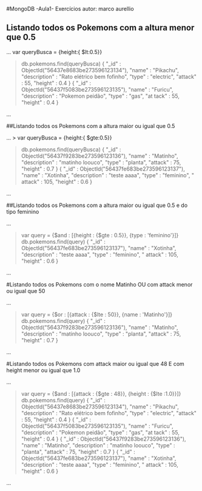 #MongoDB -Aula1- Exercícios
autor: marco aurellio

## Listando todos os Pokemons com a altura menor que 0.5
...
var queryBusca = {height:{ $lt:0.5}}

> db.pokemons.find(queryBusca)
{ "_id" : ObjectId("56437e8683be273596123134"), "name" : "Pikachu", "description" : "Rato elétrico bem fofinho", "type"
: "electric", "attack" : 55, "height" : 0.4 }
{ "_id" : ObjectId("56437f5083be273596123135"), "name" : "Furicu", "description" : "Pokemon peidão", "type" : "gas", "at
tack" : 55, "height" : 0.4 }
>



...

##Listando todos os Pokemons com a altura maior ou igual que 0.5

...
 	> var queryBusca = {height:{ $gte:0.5}}
> db.pokemons.find(queryBusca)
{ "_id" : ObjectId("56437f9283be273596123136"), "name" : "Matinho", "description" : "matinho loouco", "type" : "planta",
 "attack" : 75, "height" : 0.7 }
{ "_id" : ObjectId("56437fe683be273596123137"), "name" : "Xotinha", "description" : "teste aaaa", "type" : "feminino", "
attack" : 105, "height" : 0.6 }
>

...

##Listando todos os Pokemons com a altura maior ou igual que 0.5 e do tipo feminino

...
> var query = {$and : [{height : {$gte : 0.5}}, {type : 'feminino'}]}
> db.pokemons.find(query)
{ "_id" : ObjectId("56437fe683be273596123137"), "name" : "Xotinha", "description" : "teste aaaa", "type" : "feminino", "
attack" : 105, "height" : 0.6 }
>

...

#Listando todos os Pokemons com o nome Matinho OU com attack menor ou igual que 50

...
> var query = {$or : [{attack : {$lte : 50}}, {name : 'Matinho'}]}
> db.pokemons.find(query)
{ "_id" : ObjectId("56437f9283be273596123136"), "name" : "Matinho", "description" : "matinho loouco", "type" : "planta",
 "attack" : 75, "height" : 0.7 }
>
...

#Listando todos os Pokemons com attack maior ou igual que 48 E com height menor ou igual que 1.0

...
> var query = {$and : [{attack : {$gte : 48}}, {height : {$lte :1.0}}]}
> db.pokemons.find(query)
{ "_id" : ObjectId("56437e8683be273596123134"), "name" : "Pikachu", "description" : "Rato elétrico bem fofinho", "type"
: "electric", "attack" : 55, "height" : 0.4 }
{ "_id" : ObjectId("56437f5083be273596123135"), "name" : "Furicu", "description" : "Pokemon peidão", "type" : "gas", "at
tack" : 55, "height" : 0.4 }
{ "_id" : ObjectId("56437f9283be273596123136"), "name" : "Matinho", "description" : "matinho loouco", "type" : "planta",
 "attack" : 75, "height" : 0.7 }
{ "_id" : ObjectId("56437fe683be273596123137"), "name" : "Xotinha", "description" : "teste aaaa", "type" : "feminino", "
attack" : 105, "height" : 0.6 }
>


...



